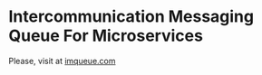 # Intercommunication Messaging Queue For Microservices

Please, visit at [imqueue.com](https://imqueue.com/)

